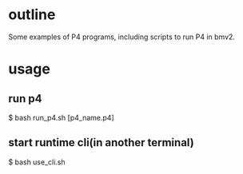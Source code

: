 # outline
 Some examples of P4 programs, including scripts to run P4 in bmv2.

# usage
## run p4 
$ bash run_p4.sh [p4_name.p4]

## start runtime cli(**in another terminal**) 
$ bash use_cli.sh

